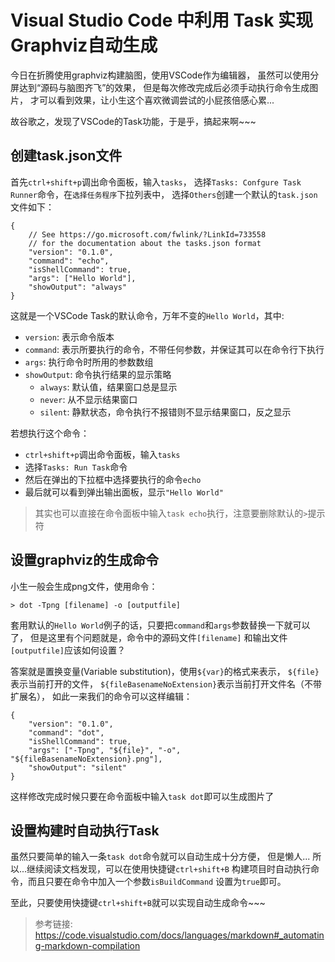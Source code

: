 # Visual Studio Code 中利用 Task 实现Graphviz自动生成

今日在折腾使用graphviz构建脑图，使用VSCode作为编辑器，
虽然可以使用分屏达到“源码与脑图齐飞”的效果，
但是每次修改完成后必须手动执行命令生成图片，
才可以看到效果，让小生这个喜欢微调尝试的小屁孩倍感心累...   
  
故谷歌之，发现了VSCode的Task功能，于是乎，搞起来啊~~~  

## 创建task.json文件

首先`ctrl+shift+p`调出命令面板，输入`tasks`，
选择`Tasks: Confgure Task Runner`命令，在`选择任务程序`下拉列表中，
选择`Others`创建一个默认的`task.json`文件如下：

```
{
    // See https://go.microsoft.com/fwlink/?LinkId=733558
    // for the documentation about the tasks.json format
    "version": "0.1.0",
    "command": "echo",
    "isShellCommand": true,
    "args": ["Hello World"],
    "showOutput": "always"
}
```

这就是一个VSCode Task的默认命令，万年不变的`Hello World`，其中:

 - `version`: 表示命令版本
 - `command`: 表示所要执行的命令，不带任何参数，并保证其可以在命令行下执行
 - `args`: 执行命令时所用的参数数组
 - `showOutput`: 命令执行结果的显示策略
    + `always`: 默认值，结果窗口总是显示
    + `never`: 从不显示结果窗口
    + `silent`: 静默状态，命令执行不报错则不显示结果窗口，反之显示

若想执行这个命令：

 - `ctrl+shift+p`调出命令面板，输入`tasks`
 - 选择`Tasks: Run Task`命令
 - 然后在弹出的下拉框中选择要执行的命令`echo`
 - 最后就可以看到弹出输出面板，显示`"Hello World"`

> 其实也可以直接在命令面板中输入`task echo`执行，注意要删除默认的`>`提示符

## 设置graphviz的生成命令

小生一般会生成png文件，使用命令：

```
> dot -Tpng [filename] -o [outputfile]
```

套用默认的`Hello World`例子的话，只要把`command`和`args`参数替换一下就可以了，
但是这里有个问题就是，命令中的源码文件`[filename]`
和输出文件`[outputfile]`应该如何设置？  
  
答案就是置换变量(Variable substitution)，使用`${var}`的格式来表示，
`${file}`表示当前打开的文件，
`${fileBasenameNoExtension}`表示当前打开文件名（不带扩展名），
如此一来我们的命令可以这样编辑：

```
{
    "version": "0.1.0",
    "command": "dot",
    "isShellCommand": true,
    "args": ["-Tpng", "${file}", "-o", "${fileBasenameNoExtension}.png"],
    "showOutput": "silent"
}
```

这样修改完成时候只要在命令面板中输入`task dot`即可以生成图片了

## 设置构建时自动执行Task

虽然只要简单的输入一条`task dot`命令就可以自动生成十分方便，
但是懒人... 所以...继续阅读文档发现，可以在使用快捷键`ctrl+shift+B`
构建项目时自动执行命令，而且只要在命令中加入一个参数`isBuildCommand`
设置为`true`即可。  
  
至此，只要使用快捷键`ctrl+shift+B`就可以实现自动生成命令~~~


> 参考链接:  
> <https://code.visualstudio.com/docs/languages/markdown#_automating-markdown-compilation>